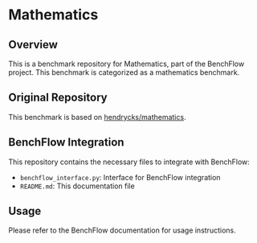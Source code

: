 # Mathematics

## Overview

This is a benchmark repository for Mathematics, part of the BenchFlow project. This benchmark is categorized as a mathematics benchmark.

## Original Repository

This benchmark is based on [hendrycks/mathematics](https://github.com/hendrycks/mathematics).

## BenchFlow Integration

This repository contains the necessary files to integrate with BenchFlow:

- `benchflow_interface.py`: Interface for BenchFlow integration
- `README.md`: This documentation file

## Usage

Please refer to the BenchFlow documentation for usage instructions.
